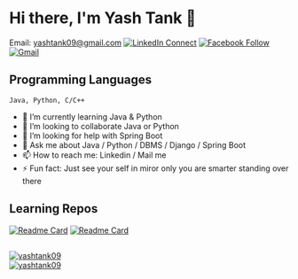 # Hi there, I'm Yash Tank 👋

<!--
**yashtank09/yashtank09** is a ✨ _special_ ✨ repository because its `README.md` (this file) appears on your GitHub profile.

Here are some ideas to get you started:

- 🔭 I’m currently working on ...
- 🌱 I’m currently learning ...
- 👯 I’m looking to collaborate on ...
- 🤔 I’m looking for help with ...
- 💬 Ask me about ...
- 📫 How to reach me: ...
- 😄 Pronouns: ...
- ⚡ Fun fact: ...
-->
Email: yashtank09@gmail.com
[![LinkedIn Connect](https://img.shields.io/badge/%20-Connect-black?color=14171A&labelColor=212121&logo=linkedin&logoColor=ffffff)](https://www.linkedin.com/in/tyjtank/)
[![Facebook Follow](https://img.shields.io/badge/%20-Connect-black?color=14171A&labelColor=1976d2&logo=facebook&logoColor=ffffff)](https://www.facebook.com/people/Yash-Tank/100006877323735/)
[![Gmail](https://img.shields.io/badge/%20-Send%20Mail-black?color=14171A&labelColor=ef5350&logo=gmail&logoColor=ffffff)](mailto:yashtank09@gmail.com?subject=From%20GitHub&body=Hi,%20there.%20Found%20you%20from%20GitHub.)

## Programming Languages
```
Java, Python, C/C++
```

- 🌱 I’m currently learning Java & Python
- 👯 I’m looking to collaborate Java or Python
- 🤔 I’m looking for help with Spring Boot
- 💬 Ask me about Java / Python / DBMS / Django / Spring Boot
- 📫 How to reach me: Linkedin / Mail me
- ⚡ Fun fact: Just see your self in miror only you are smarter standing over there

## Learning Repos
[![Readme Card](https://github-readme-stats.vercel.app/api/pin/?username=yashtank09&repo=learn_java_deep&theme=tokyonight)](https://github.com/yashtank09/learn_java_deep)
[![Readme Card](https://github-readme-stats.vercel.app/api/pin/?username=yashtank09&repo=learn_python_deep&theme=tokyonight)](https://github.com/yashtank09/learn_python_deep)

##
<a href="">
  <img align="center" src="https://github-readme-stats.vercel.app/api?username=yashtank09&show_icons=true&theme=tokyonight" alt="yashtank09"/>
</a> <br>
<a href="">
  <img align="center" src="https://github-readme-stats.vercel.app/api/top-langs/?username=yashtank09&layout=compact&theme=tokyonight" alt="yashtank09"/>
</a>
